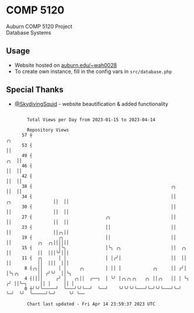 # COMP 5120
Auburn COMP 5120 Project  
Database Systems

## Usage
- Website hosted on [auburn.edu/~wah0028](https://webhome.auburn.edu/~wah0028/)
- To create own instance, fill in the config vars in `src/database.php`

## Special Thanks
- [@SkydivingSquid](https://github.com/SkydivingSquid) - website beautification & added functionality

```

        Total Views per Day from 2023-01-15 to 2023-04-14

        Repository Views
      57 ┼                                                                                    ╭╮
      53 ┤                                                                                    ││
      49 ┤                                                                                ╭╮  ││
      46 ┤                                                                                ││  ││
      42 ┤                                                                                ││  ││
      38 ┤                                                     ╭╮                         ││  ││
      34 ┤                                                     ││       ╭╮                ││  ││
      30 ┤                                                     ││       ││                ││  ││
      27 ┤                            ╭╮                       ││       ││                ││  ││
      23 ┤                            ││                       ││       ││                ││╭╮││
      19 ┤          ╭╮                ││                       ││       ││          ╭╮  ╭╮││││││
      15 ┤          │╰╮               │╰╮ ╭╮                   ││  ╭╮   ││          ││  │││╰╯│││
      11 ┤  ╭╮      │ │               │ │╭╯│                   ││  ││   ││          ││  │││  │││
       8 ┤╭╮││      │ │     ╭╮        │ ││ │            ╭╮     ││ ╭╯│   │╰╮╭╮       ││ ╭╯╰╯  ││╰╮
       4 ┤││││     ╭╯ │   ╭╮││  ╭──╮  │ ╰╯ │╭╮╭╮╭╮   ╭╮ ││╭╮   ││ │ ╰╮ ╭╯ ││╰─╮     ││ │     ││ │
       0 ┼╯╰╯╰─────╯  ╰───╯╰╯╰──╯  ╰──╯    ╰╯╰╯╰╯╰───╯╰─╯╰╯╰───╯╰─╯  ╰─╯  ╰╯  ╰─────╯╰─╯     ╰╯ ╰──

        Chart last updated - Fri Apr 14 23:59:37 2023 UTC
        
```

